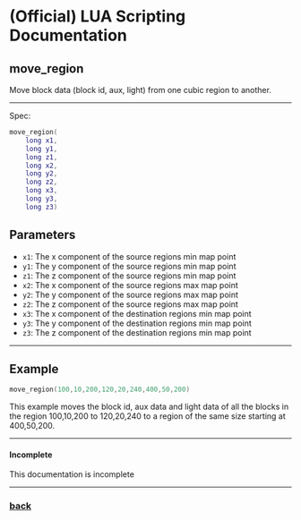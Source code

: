 
# (Official) LUA Scripting Documentation

## move_region

Move block data (block id, aux, light) from one cubic region to another.

___

Spec:

```lua
move_region(
	long x1,
	long y1,
	long z1,
	long x2,
	long y2,
	long z2,
	long x3,
	long y3,
	long z3)
```

## Parameters

- `x1`: The x component of the source regions min map point
- `y1`: The y component of the source regions min map point
- `z1`: The z component of the source regions min map point
- `x2`: The x component of the source regions max map point
- `y2`: The y component of the source regions max map point
- `z2`: The z component of the source regions max map point
- `x3`: The x component of the destination regions min map point
- `y3`: The y component of the destination regions min map point
- `z3`: The z component of the destination regions min map point

___

## Example

```lua
move_region(100,10,200,120,20,240,400,50,200)
```

This example moves the block id, aux data and light data of all the blocks in the region 100,10,200 to 120,20,240 to a region of the same size starting at 400,50,200.

___

#### Incomplete

This documentation is incomplete

___

### [back](../blocks)
